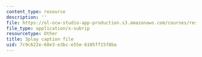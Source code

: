 ```yaml
---
content_type: resource
description: ''
file: https://ol-ocw-studio-app-production.s3.amazonaws.com/courses/res-18-005-highlights-of-calculus-spring-2010/7c9c622e68e3e3bce55e6105ff15f8ba_T_I-CUOc_bk.srt
file_type: application/x-subrip
resourcetype: Other
title: 3play caption file
uid: 7c9c622e-68e3-e3bc-e55e-6105ff15f8ba
---
```


